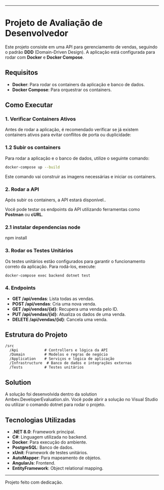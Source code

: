  ---

# Projeto de Avaliação de Desenvolvedor

Este projeto consiste em uma API para gerenciamento de vendas, seguindo o padrão **DDD** (Domain-Driven Design). A aplicação está configurada para rodar com **Docker** e **Docker Compose**.

## Requisitos

- **Docker**: Para rodar os containers da aplicação e banco de dados.
- **Docker Compose**: Para orquestrar os containers.

## Como Executar
### 1. Verificar Containers Ativos

Antes de rodar a aplicação, é recomendado verificar se já existem containers ativos para evitar conflitos de porta ou duplicidade:

### 1.2 Subir os containers

Para rodar a aplicação e o banco de dados, utilize o seguinte comando:

```bash
docker-compose up --build
```

Este comando vai construir as imagens necessárias e iniciar os containers.

### 2. Rodar a API

Após subir os containers, a API estará disponível..

Você pode testar os endpoints da API utilizando ferramentas como **Postman** ou **cURL**.

### 2.1 instalar dependencias node
npm install


### 3. Rodar os Testes Unitários

Os testes unitários estão configurados para garantir o funcionamento correto da aplicação. Para rodá-los, execute:

```bash
docker-compose exec backend dotnet test
```

### 4. Endpoints

- **GET /api/vendas**: Lista todas as vendas.
- **POST /api/vendas**: Cria uma nova venda.
- **GET /api/vendas/{id}**: Recupera uma venda pelo ID.
- **PUT /api/vendas/{id}**: Atualiza os dados de uma venda.
- **DELETE /api/vendas/{id}**: Cancela uma venda.

## Estrutura do Projeto

```
/src
  /Api            # Controllers e lógica da API
  /Domain         # Modelos e regras de negócio
  /Application    # Serviços e lógica de aplicação
  /Infrastructure  # Banco de dados e integrações externas
  /Tests          # Testes unitários
```

## Solution
A solução foi desenvolvida dentro da solution Ambev.DeveloperEvaluation.sln. Você pode abrir a solução no Visual Studio ou utilizar o comando dotnet para rodar o projeto.

## Tecnologias Utilizadas

- **.NET 8.0**: Framework principal.
- **C#**: Linguagem utilizada no backend.
- **Docker**: Para execução do ambiente.
- **PostgreSQL**: Banco de dados.
- **xUnit**: Framework de testes unitários.
- **AutoMapper**: Para mapeamento de objetos.
- **AngularJs**: Frontend.
- **EntityFramework**: Object relational mapping.





---

 Projeto feito com dedicação.

